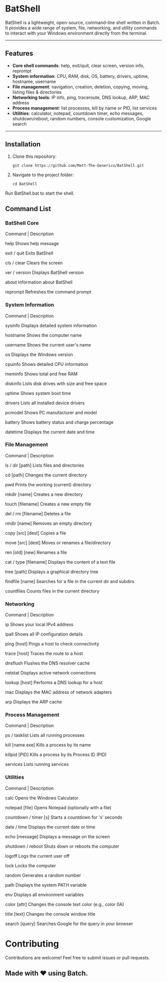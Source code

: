 # BatShell

BatShell is a lightweight, open-source, command-line shell written in Batch. It provides a wide range of system, file, networking, and utility commands to interact with your Windows environment directly from the terminal.

---

## Features

- **Core shell commands**: help, exit/quit, clear screen, version info, reprompt
- **System information**: CPU, RAM, disk, OS, battery, drivers, uptime, hostname, username
- **File management**: navigation, creation, deletion, copying, moving, listing files & directories
- **Networking tools**: IP info, ping, traceroute, DNS lookup, ARP, MAC address
- **Process management**: list processes, kill by name or PID, list services
- **Utilities**: calculator, notepad, countdown timer, echo messages, shutdown/reboot, random numbers, console customization, Google search

---

## Installation

1. Clone this repository:
   
   ``git clone https://github.com/Matt-The-Generico/BatShell.git``

2. Navigate to the project folder:

   ``cd BatShell``

Run BatShell.bat to start the shell.



## Command List


### BatShell Core

Command | Description


help	Shows help message

exit / quit	Exits BatShell

cls / clear	Clears the screen

ver / version	Displays BatShell version

about	Information about BatShell

reprompt	Refreshes the command prompt


### System Information

Command | Description


sysinfo	Displays detailed system information

hostname	Shows the computer name

username	Shows the current user's name

os	Displays the Windows version

cpuinfo	Shows detailed CPU information

meminfo	Shows total and free RAM

diskinfo	Lists disk drives with size and free space

uptime	Shows system boot time

drivers	Lists all installed device drivers

pcmodel	Shows PC manufacturer and model

battery	Shows battery status and charge percentage

datetime	Displays the current date and time


### File Management

Command | Description


ls / dir [path]	Lists files and directories

cd [path]	Changes the current directory

pwd	Prints the working (current) directory

mkdir [name]	Creates a new directory

touch [filename]	Creates a new empty file

del / rm [filename]	Deletes a file

rmdir [name]	Removes an empty directory

copy [src] [dest]	Copies a file

move [src] [dest]	Moves or renames a file/directory

ren [old] [new]	Renames a file

cat / type [filename]	Displays the content of a text file

tree [path]	Displays a graphical directory tree

findfile [name]	Searches for a file in the current dir and subdirs

countfiles	Counts files in the current directory


### Networking

Command | Description


ip	Shows your local IPv4 address

ipall	Shows all IP configuration details

ping [host]	Pings a host to check connectivity

trace [host]	Traces the route to a host

dnsflush	Flushes the DNS resolver cache

netstat	Displays active network connections

lookup [host]	Performs a DNS lookup for a host

mac	Displays the MAC address of network adapters

arp	Displays the ARP cache


### Process Management

Command | Description


ps / tasklist	Lists all running processes

kill [name.exe]	Kills a process by its name

killpid [PID]	Kills a process by its Process ID (PID)

services	Lists running services


### Utilities

Command | Description


calc	Opens the Windows Calculator

notepad [file]	Opens Notepad (optionally with a file)

countdown / timer [s]	Starts a countdown for 's' seconds

date / time	Displays the current date or time

echo [message]	Displays a message on the screen

shutdown / reboot	Shuts down or reboots the computer

logoff	Logs the current user off

lock	Locks the computer

random	Generates a random number

path	Displays the system PATH variable

env	Displays all environment variables

color [attr]	Changes the console text color (e.g., color 0A)

title [text]	Changes the console window title

search [query]	Searches Google for the query in your browser


# Contributing

Contributions are welcome! Feel free to submit issues or pull requests.


## Made with ❤️ using Batch.
